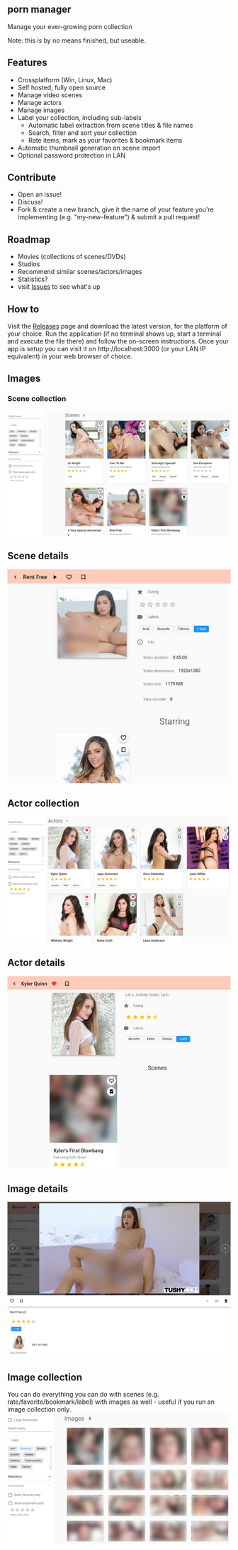 ## porn manager
Manage your ever-growing porn collection

Note: this is by no means finished, but useable.

## Features
- Crossplatform (Win, Linux, Mac)
- Self hosted, fully open source
- Manage video scenes
- Manage actors
- Manage images
- Label your collection, including sub-labels
  - Automatic label extraction from scene titles & file names
  - Search, filter and sort your collection
  - Rate items, mark as your favorites & bookmark items
- Automatic thumbnail generation on scene import
- Optional password protection in LAN

## Contribute
- Open an issue!
- Discuss!
- Fork & create a new branch, give it the name of your feature you're implementing (e.g. "my-new-feature") & submit a pull request!

## Roadmap
- Movies (collections of scenes/DVDs)
- Studios
- Recommend similar scenes/actors/images
- Statistics?
- visit [Issues](https://github.com/boi123212321/porn-manager/issues) to see what's up

## How to
Visit the [Releases](https://github.com/boi123212321/porn-manager/releases) page and download the latest version, for the platform of your choice. Run the application (if no terminal shows up, start a terminal and execute the file there) and follow the on-screen instructions. Once your app is setup you can visit it on http://localhost:3000 (or your LAN IP equivalent) in your web browser of choice.

## Images

### Scene collection
![Scenes](/doc/img/scene_collection.jpg)

## Scene details
![Scene details](/doc/img/scene_details.jpg)

## Actor collection
![Actors](/doc/img/actor_collection.jpg)

## Actor details
![Actor details](/doc/img/actor_details.jpg)

## Image details
![Image details](/doc/img/image.jpg)

## Image collection
You can do everything you can do with scenes (e.g. rate/favorite/bookmark/label) with images as well - useful if you run an image collection only.
![Scene details](/doc/img/image_collection.jpg)
